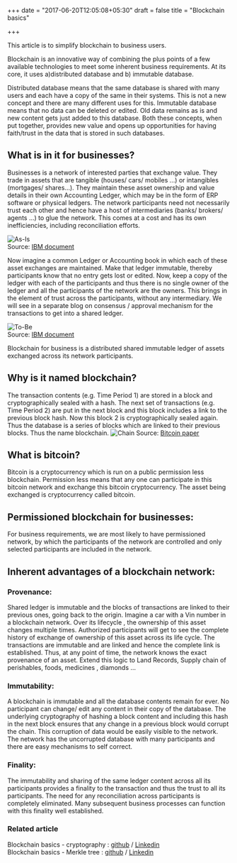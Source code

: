 +++
date = "2017-06-20T12:05:08+05:30"
draft = false
title = "Blockchain basics"

+++

This article is to simplify blockchain to business users. 

Blockchain is an innovative way of combining the plus points of a few available technologies to meet some inherent business requirements. At its core, it uses a)distributed database and b) immutable database. 

Distributed database means that the same database is shared with many users and each have a copy of the same in their systems. This is not a new concept and there are many different uses for this. Immutable database means that no data can be deleted or edited. Old data remains as is and new content gets just added to this database. Both these concepts, when put together, provides new value and opens up opportunities for having faith/trust in the data that is stored in such databases. 

## What is in it for businesses?

Businesses is a network of interested parties that exchange value. They trade in assets that are tangible (houses/ cars/ mobiles …) or intangibles (mortgages/ shares…). They maintain these asset ownership and value details in their own Accounting Ledger, which may be in the form of ERP software or physical ledgers. The network participants need not necessarily trust each other and hence have a host of intermediaries (banks/ brokers/ agents …) to glue the network. This comes at a cost and has its own inefficiencies, including reconciliation efforts. 

![As-Is](/blog/img/image1.png)  
Source: [IBM document](http://www-05.ibm.com/be/businessconnect/assets/files/Blockchain-A-new-disruption-in-financial-servies.pdf)

Now imagine a common Ledger or Accounting book in which each of these asset exchanges are maintained. Make that ledger immutable, thereby participants know that no entry gets lost or edited. Now, keep a copy of the ledger with each of the participants and thus there is no single owner of the ledger and all the participants of the network are the owners. This brings in the element of trust across the participants, without any intermediary. We will see in a separate blog on consensus / approval mechanism for the transactions to get into a shared ledger.

![To-Be](/blog/img/image2.png)  
Source: [IBM document](http://www-05.ibm.com/be/businessconnect/assets/files/Blockchain-A-new-disruption-in-financial-servies.pdf)


Blockchain for business is a distributed shared immutable ledger of assets exchanged across its network participants. 

## Why is it named blockchain?

The transaction contents (e.g. Time Period 1) are stored in a block and cryptographically sealed with a hash. The next set of transactions (e.g. Time Period 2) are put in the next block and this block includes a link to the previous block hash. Now this block 2 is cryptographically sealed again. Thus the database is a series of blocks which are linked to their previous blocks. Thus the name blockchain.
![Chain](/blog/img/image3.png)
Source: [Bitcoin paper](https://bitcoin.org/bitcoin.pdf)

## What is bitcoin?

Bitcoin is a cryptocurrency which is run on a public permission less blockchain. Permission less means that any one can participate in this bitcoin network and exchange this bitcoin cryptocurrency. The asset being exchanged is cryptocurrency called bitcoin. 

## Permissioned blockchain for businesses:

For business requirements, we are most likely to have permissioned network, by which the participants of the network are controlled and only selected participants are included in the network.

## Inherent advantages of a blockchain network:

### Provenance: 

Shared ledger is immutable and the blocks of transactions are linked to their previous ones, going back to the origin. Imagine a car with a Vin number in a blockchain network. Over its lifecycle , the ownership of this asset changes multiple times. Authorized participants will get to see the complete history of exchange of ownership of this asset across its life cycle. The transactions are immutable and are linked and hence the complete link is established. Thus, at any point of time, the network knows the exact provenance of an asset. Extend this logic to Land Records, Supply chain of perishables, foods, medicines , diamonds …

### Immutability: 

A blockchain is immutable and all the database contents remain for ever. No participant can change/ edit any content in their copy of the database. The underlying cryptography of hashing a block content and including this hash in the next block ensures that any change in a previous block would corrupt the chain. This corruption of data would be easily visible to the network. The network has the uncorrupted database with many participants and there are easy mechanisms to self correct. 

### Finality: 

The immutability and sharing of the same ledger content across all its participants provides a finality to the transaction and thus the trust to all its participants. The need for any reconciliation across participants is completely eliminated. Many subsequent business processes can function with this finality well established.

### Related article

Blockchain basics - cryptography : [github](https://govidat.github.io/blog/post/blockchain-basics-cryptography/) / [Linkedin](https://www.linkedin.com/pulse/cryptography-basics-blockchain-govindarajan-r)  
Blockchain basics - Merkle tree  : [github](https://govidat.github.io/blog/post/blockchain-basics-merkle-tree/) / [Linkedin](https://www.linkedin.com/pulse/blockchain-basics-merkle-tree-govindarajan-r)  
